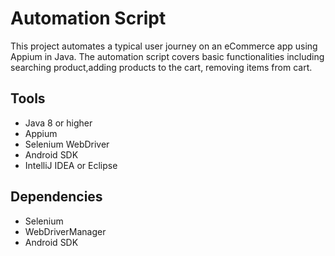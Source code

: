 # Automation Script

This project automates a typical user journey on an eCommerce app using Appium in Java. The automation script covers basic functionalities including searching product,adding products to the cart, removing items from cart.

## Tools

- Java 8 or higher
- Appium
- Selenium WebDriver
- Android SDK
- IntelliJ IDEA or Eclipse




## Dependencies

- Selenium
- WebDriverManager
- Android SDK
